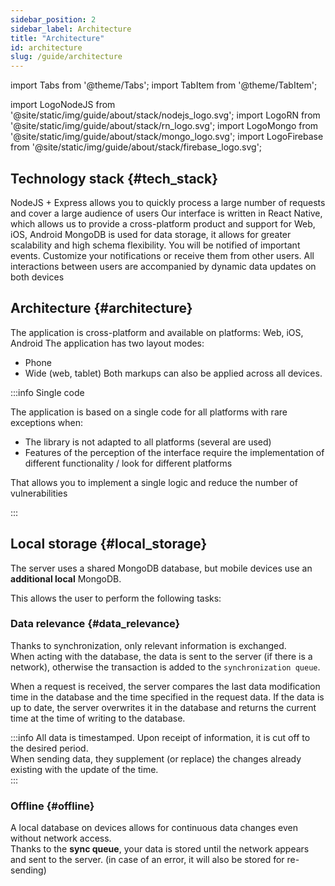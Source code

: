 ```yaml
---
sidebar_position: 2
sidebar_label: Architecture
title: "Architecture"
id: architecture
slug: /guide/architecture
---
```


import Tabs from '@theme/Tabs';
import TabItem from '@theme/TabItem';

import LogoNodeJS from '@site/static/img/guide/about/stack/nodejs_logo.svg';
import LogoRN from '@site/static/img/guide/about/stack/rn_logo.svg';
import LogoMongo from '@site/static/img/guide/about/stack/mongo_logo.svg';
import LogoFirebase from '@site/static/img/guide/about/stack/firebase_logo.svg';

## Technology stack {#tech_stack}

<Tabs>
  <TabItem value="1" label="NodeJS" default style={{display: 'flex'}}>
    <LogoNodeJS className="blackSvgIcon"  style={{width: "10%",height: '100%',marginRight: 20, float: 'left'}}/>
    NodeJS + Express allows you to quickly process a large number of requests and cover a large audience of users
  </TabItem>
  <TabItem value="2" label="React Native">
    <LogoRN className="blackSvgIcon"  style={{width: "10%",height: '100%',marginRight: 20, float: 'left'}}/>
    Our interface is written in React Native, which allows us to provide a cross-platform product and support for Web, iOS, Android
  </TabItem>
  <TabItem value="3" label="MongoDB">
    <LogoMongo className="blackSvgIcon"  style={{width: "10%",height: '100%',marginRight: 20, float: 'left'}}/>
    MongoDB is used for data storage, it allows for greater scalability and high schema flexibility.
  </TabItem>
  <TabItem value="4" label="Firebase">
    <LogoFirebase className="blackSvgIcon"  style={{width: "10%",height: '100%',marginRight: 20, float: 'left'}}/>
    You will be notified of important events. Customize your notifications or receive them from other users. All interactions between users are accompanied by dynamic data updates on both devices
  </TabItem>
</Tabs>

## Architecture {#architecture}

The application is cross-platform and available on platforms: Web, iOS, Android
The application has two layout modes:

- Phone
- Wide (web, tablet)
  Both markups can also be applied across all devices.

:::info Single code

The application is based on a single code for all platforms with rare exceptions when:

- The library is not adapted to all platforms (several are used)
- Features of the perception of the interface require the implementation of different functionality / look for different platforms

That allows you to implement a single logic and reduce the number of vulnerabilities

:::

## Local storage {#local_storage}

The server uses a shared MongoDB database, but mobile devices use an **additional local** MongoDB.

This allows the user to perform the following tasks:

### Data relevance {#data_relevance}

Thanks to synchronization, only relevant information is exchanged.  
When acting with the database, the data is sent to the server (if there is a network), otherwise the transaction is added to the `synchronization queue`.  

When a request is received, the server compares the last data modification time in the database and the time specified in the request data.
If the data is up to date, the server overwrites it in the database and returns the current time at the time of writing to the database.

:::info All data is timestamped.
Upon receipt of information, it is cut off to the desired period.  
When sending data, they supplement (or replace) the changes already existing with the update of the time.  
:::

### Offline {#offline}

A local database on devices allows for continuous data changes even without network access.  
Thanks to the **sync queue**, your data is stored until the network appears and sent to the server. (in case of an error, it will also be stored for re-sending)
